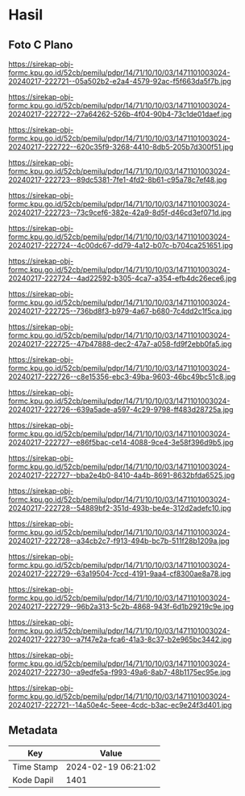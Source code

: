 # Hasil

## Foto C Plano

https://sirekap-obj-formc.kpu.go.id/52cb/pemilu/pdpr/14/71/10/10/03/1471101003024-20240217-222721--05a502b2-e2a4-4579-92ac-f5f663da5f7b.jpg

https://sirekap-obj-formc.kpu.go.id/52cb/pemilu/pdpr/14/71/10/10/03/1471101003024-20240217-222722--27a64262-526b-4f04-90b4-73c1de01daef.jpg

https://sirekap-obj-formc.kpu.go.id/52cb/pemilu/pdpr/14/71/10/10/03/1471101003024-20240217-222722--620c35f9-3268-4410-8db5-205b7d300f51.jpg

https://sirekap-obj-formc.kpu.go.id/52cb/pemilu/pdpr/14/71/10/10/03/1471101003024-20240217-222723--89dc5381-7fe1-4fd2-8b61-c95a78c7ef48.jpg

https://sirekap-obj-formc.kpu.go.id/52cb/pemilu/pdpr/14/71/10/10/03/1471101003024-20240217-222723--73c9cef6-382e-42a9-8d5f-d46cd3ef071d.jpg

https://sirekap-obj-formc.kpu.go.id/52cb/pemilu/pdpr/14/71/10/10/03/1471101003024-20240217-222724--4c00dc67-dd79-4a12-b07c-b704ca251651.jpg

https://sirekap-obj-formc.kpu.go.id/52cb/pemilu/pdpr/14/71/10/10/03/1471101003024-20240217-222724--4ad22592-b305-4ca7-a354-efb4dc26ece6.jpg

https://sirekap-obj-formc.kpu.go.id/52cb/pemilu/pdpr/14/71/10/10/03/1471101003024-20240217-222725--736bd8f3-b979-4a67-b680-7c4dd2c1f5ca.jpg

https://sirekap-obj-formc.kpu.go.id/52cb/pemilu/pdpr/14/71/10/10/03/1471101003024-20240217-222725--47b47888-dec2-47a7-a058-fd9f2ebb0fa5.jpg

https://sirekap-obj-formc.kpu.go.id/52cb/pemilu/pdpr/14/71/10/10/03/1471101003024-20240217-222726--c8e15356-ebc3-49ba-9603-46bc49bc51c8.jpg

https://sirekap-obj-formc.kpu.go.id/52cb/pemilu/pdpr/14/71/10/10/03/1471101003024-20240217-222726--639a5ade-a597-4c29-9798-ff483d28725a.jpg

https://sirekap-obj-formc.kpu.go.id/52cb/pemilu/pdpr/14/71/10/10/03/1471101003024-20240217-222727--e86f5bac-ce14-4088-9ce4-3e58f396d9b5.jpg

https://sirekap-obj-formc.kpu.go.id/52cb/pemilu/pdpr/14/71/10/10/03/1471101003024-20240217-222727--bba2e4b0-8410-4a4b-8691-8632bfda6525.jpg

https://sirekap-obj-formc.kpu.go.id/52cb/pemilu/pdpr/14/71/10/10/03/1471101003024-20240217-222728--54889bf2-351d-493b-be4e-312d2adefc10.jpg

https://sirekap-obj-formc.kpu.go.id/52cb/pemilu/pdpr/14/71/10/10/03/1471101003024-20240217-222728--a34cb2c7-f913-494b-bc7b-511f28b1209a.jpg

https://sirekap-obj-formc.kpu.go.id/52cb/pemilu/pdpr/14/71/10/10/03/1471101003024-20240217-222729--63a19504-7ccd-4191-9aa4-cf8300ae8a78.jpg

https://sirekap-obj-formc.kpu.go.id/52cb/pemilu/pdpr/14/71/10/10/03/1471101003024-20240217-222729--96b2a313-5c2b-4868-943f-6d1b29219c9e.jpg

https://sirekap-obj-formc.kpu.go.id/52cb/pemilu/pdpr/14/71/10/10/03/1471101003024-20240217-222730--a7f47e2a-fca6-41a3-8c37-b2e965bc3442.jpg

https://sirekap-obj-formc.kpu.go.id/52cb/pemilu/pdpr/14/71/10/10/03/1471101003024-20240217-222730--a9edfe5a-f993-49a6-8ab7-48b1175ec95e.jpg

https://sirekap-obj-formc.kpu.go.id/52cb/pemilu/pdpr/14/71/10/10/03/1471101003024-20240217-222721--14a50e4c-5eee-4cdc-b3ac-ec9e24f3d401.jpg


## Metadata

| Key        | Value               |
| ---------- | ------------------- |
| Time Stamp | 2024-02-19 06:21:02 |
| Kode Dapil | 1401                |



